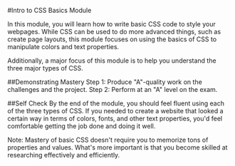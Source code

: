 #Intro to CSS Basics Module

In this module, you will learn how to write basic CSS code to style your webpages. While CSS can be used to do more advanced things, such as create page layouts, this module focuses on using the basics of CSS to manipulate colors and text properties.

Additionally, a major focus of this module is to help you understand the three major types of CSS.

##Demonstrating Mastery
Step 1: Produce "A"-quality work on the challenges and the project.
Step 2: Perform at an "A" level on the exam.

##Self Check
By the end of the module, you should feel fluent using each of the three types of CSS. If you needed to create a website that looked a certain way in terms of colors, fonts, and other text properties, you'd feel comfortable getting the job done and doing it well.

Note: Mastery of basic CSS doesn't require you to memorize tons of properties and values. What's more important is that you become skilled at researching effectively and efficiently.